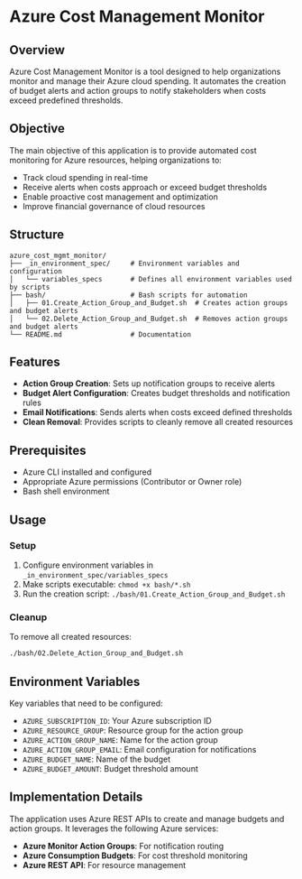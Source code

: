 # Azure Cost Management Monitor

## Overview
Azure Cost Management Monitor is a tool designed to help organizations monitor and manage their Azure cloud spending. It automates the creation of budget alerts and action groups to notify stakeholders when costs exceed predefined thresholds.

## Objective
The main objective of this application is to provide automated cost monitoring for Azure resources, helping organizations to:
- Track cloud spending in real-time
- Receive alerts when costs approach or exceed budget thresholds
- Enable proactive cost management and optimization
- Improve financial governance of cloud resources

## Structure

```
azure_cost_mgmt_monitor/
├── _in_environment_spec/     # Environment variables and configuration
│   └── variables_specs       # Defines all environment variables used by scripts
├── bash/                     # Bash scripts for automation
│   ├── 01.Create_Action_Group_and_Budget.sh  # Creates action groups and budget alerts
│   └── 02.Delete_Action_Group_and_Budget.sh  # Removes action groups and budget alerts
└── README.md                 # Documentation
```

## Features

- **Action Group Creation**: Sets up notification groups to receive alerts
- **Budget Alert Configuration**: Creates budget thresholds and notification rules
- **Email Notifications**: Sends alerts when costs exceed defined thresholds
- **Clean Removal**: Provides scripts to cleanly remove all created resources

## Prerequisites

- Azure CLI installed and configured
- Appropriate Azure permissions (Contributor or Owner role)
- Bash shell environment

## Usage

### Setup

1. Configure environment variables in `_in_environment_spec/variables_specs`
2. Make scripts executable: `chmod +x bash/*.sh`
3. Run the creation script: `./bash/01.Create_Action_Group_and_Budget.sh`

### Cleanup

To remove all created resources:
```bash
./bash/02.Delete_Action_Group_and_Budget.sh
```

## Environment Variables

Key variables that need to be configured:

- `AZURE_SUBSCRIPTION_ID`: Your Azure subscription ID
- `AZURE_RESOURCE_GROUP`: Resource group for the action group
- `AZURE_ACTION_GROUP_NAME`: Name for the action group
- `AZURE_ACTION_GROUP_EMAIL`: Email configuration for notifications
- `AZURE_BUDGET_NAME`: Name of the budget
- `AZURE_BUDGET_AMOUNT`: Budget threshold amount

## Implementation Details

The application uses Azure REST APIs to create and manage budgets and action groups. It leverages the following Azure services:

- **Azure Monitor Action Groups**: For notification routing
- **Azure Consumption Budgets**: For cost threshold monitoring
- **Azure REST API**: For resource management
